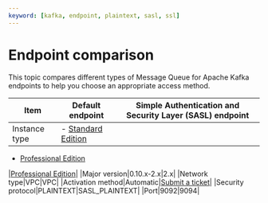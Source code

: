 ```yaml
---
keyword: [kafka, endpoint, plaintext, sasl, ssl]
---
```


# Endpoint comparison

This topic compares different types of Message Queue for Apache Kafka endpoints to help you choose an appropriate access method.

|Item|Default endpoint|Simple Authentication and Security Layer \(SASL\) endpoint|
|----|----------------|----------------------------------------------------------|
|Instance type|-   [Standard Edition](/intl.en-US/Pricing/Billing.md)
-   [Professional Edition](/intl.en-US/Pricing/Billing.md)

|[Professional Edition](/intl.en-US/Pricing/Billing.md)|
|Major version|0.10.x-2.x|2.x|
|Network type|VPC|VPC|
|Activation method|Automatic|[Submit a ticket](https://workorder-intl.console.aliyun.com/#/ticket/add/?productId=1352)|
|Security protocol|PLAINTEXT|SASL\_PLAINTEXT|
|Port|9092|9094|

